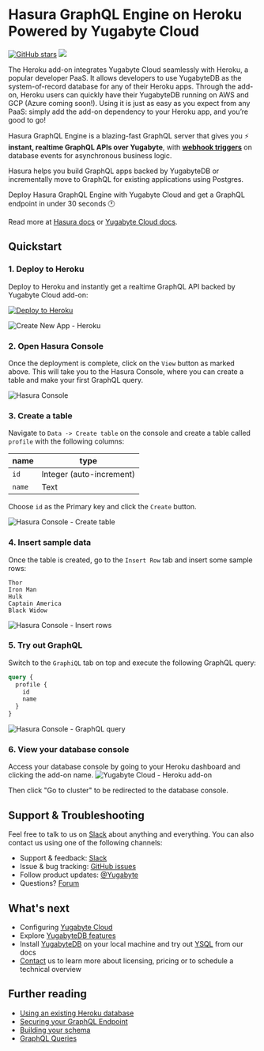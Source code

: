 # Hasura GraphQL Engine on Heroku Powered by Yugabyte Cloud

[![GitHub stars](https://img.shields.io/github/stars/yugabyte/yugabyte-db.svg?style=social&label=Star)](https://github.com/yugabyte/yugabyte-db) 
<a href="https://twitter.com/intent/follow?screen_name=Yugabyte"><img src="https://img.shields.io/badge/Follow-Yugabyte-blue.svg?style=flat&logo=twitter"></a>

The Heroku add-on integrates Yugabyte Cloud seamlessly with Heroku, a popular developer PaaS. It allows developers to use YugabyteDB as the system-of-record database for any of their Heroku apps. Through the add-on, Heroku users can quickly have their YugabyteDB running on AWS and GCP (Azure coming soon!). Using it is just as easy as you expect from any PaaS: simply add the add-on dependency to your Heroku app, and you’re good to go!

Hasura GraphQL Engine is a blazing-fast GraphQL server that gives you :zap: **instant,
realtime GraphQL APIs over Yugabyte**, with [**webhook
triggers**](https://github.com/hasura/graphql-engine/blob/master/event-triggers.md)
on database events for asynchronous business logic.

Hasura helps you build GraphQL apps backed by YugabyteDB or incrementally move to
GraphQL for existing applications using Postgres. 

Deploy Hasura GraphQL Engine with Yugabyte Cloud and get a GraphQL endpoint in under 30 seconds :clock1:

Read more at [Hasura docs](https://docs.hasura.io) or [Yugabyte Cloud docs](https://docs.yugabyte.com/latest/yugabyte-cloud/free-tier/). 


## Quickstart

### 1. Deploy to Heroku 
Deploy to Heroku and instantly get a realtime GraphQL API backed by Yugabyte Cloud add-on:

[![Deploy to
Heroku](https://www.herokucdn.com/deploy/button.svg)](https://heroku.com/deploy?template=https://github.com/yugabyte/graphql-engine-heroku)

![Create New App - Heroku](https://graphql-engine-cdn.hasura.io/heroku-repo/assets/create_new_app_heroku_3.png)

### 2. Open Hasura Console

Once the deployment is complete, click on the `View` button as marked above.
This will take you to the Hasura Console, where you can create a table and make
your first GraphQL query. 

![Hasura Console](https://graphql-engine-cdn.hasura.io/heroku-repo/assets/hasura_console.png)

### 3. Create a table

Navigate to `Data -> Create table` on the console and create a table called
`profile` with the following columns:

| name   | type                     |
|--------|--------------------------|
| `id`   | Integer (auto-increment) |
| `name` | Text                     |

Choose `id` as the Primary key and click the `Create` button.

![Hasura Console - Create table](https://graphql-engine-cdn.hasura.io/heroku-repo/assets/hasura_create_table.png)

### 4. Insert sample data

Once the table is created, go to the `Insert Row` tab and insert some sample
rows:
```
Thor
Iron Man
Hulk
Captain America
Black Widow
```

![Hasura Console - Insert rows](https://graphql-engine-cdn.hasura.io/heroku-repo/assets/hasura_insert_row.png)

### 5. Try out GraphQL

Switch to the `GraphiQL` tab on top and execute the following GraphQL query:

```graphql
query {
  profile {
    id
    name
  }
}
```

![Hasura Console - GraphQL query](https://graphql-engine-cdn.hasura.io/heroku-repo/assets/hasura_graphql_query.png)

### 6. View your database console

Access your database console by going to your Heroku dashboard and clicking the add-on name.
![Yugabyte Cloud - Heroku add-on](https://blog.yugabyte.com/wp-content/uploads/2020/09/cloud-addon.png)

Then click "Go to cluster" to be redirected to the database console.

## Support & Troubleshooting

Feel free to talk to us on [Slack](https://www.yugabyte.com/slack) about anything
and everything. You can also contact us using one of the following channels: 

* Support & feedback: [Slack](https://www.yugabyte.com/slack)
* Issue & bug tracking: [GitHub issues](https://github.com/yugabyte/yugabyte-db/issues)
* Follow product updates: [@Yugabyte](https://twitter.com/yugabyte)
* Questions? [Forum](https://forum.yugabyte.com/)

## What's next

- Configuring [Yugabyte Cloud](https://devcenter.heroku.com/articles/yugabyte-cloud)
- Explore [YugabyteDB features](https://docs.yugabyte.com/latest/explore/)
- Install [YugabyteDB](https://docs.yugabyte.com/latest/quick-start/) on your local machine and try out [YSQL](https://docs.yugabyte.com/latest/api/postgresql/) from our docs
- [Contact](https://www.yugabyte.com/contact-us/) us to learn more about licensing, pricing or to schedule a technical overview

## Further reading

- [Using an existing Heroku database](https://docs.hasura.io/1.0/graphql/manual/deployment/heroku/using-existing-heroku-database.html)
- [Securing your GraphQL Endpoint](https://docs.hasura.io/1.0/graphql/manual/deployment/heroku/securing-graphql-endpoint.html)
- [Building your schema](https://docs.hasura.io/1.0/graphql/manual/schema/index.html)
- [GraphQL Queries](https://docs.hasura.io/1.0/graphql/manual/queries/index.html)
